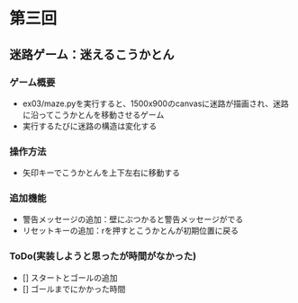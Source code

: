 # 第三回
## 迷路ゲーム：迷えるこうかとん
### ゲーム概要
- ex03/maze.pyを実行すると、1500x900のcanvasに迷路が描画され、迷路に沿ってこうかとんを移動させるゲーム
- 実行するたびに迷路の構造は変化する
### 操作方法
- 矢印キーでこうかとんを上下左右に移動する
### 追加機能
- 警告メッセージの追加：壁にぶつかると警告メッセージがでる
- リセットキーの追加：rを押すとこうかとんが初期位置に戻る
### ToDo(実装しようと思ったが時間がなかった)
- [] スタートとゴールの追加
- [] ゴールまでにかかった時間